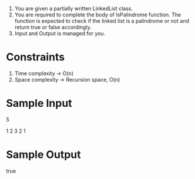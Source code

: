 1. You are given a partially written LinkedList class.
2. You are required to complete the body of IsPalindrome function. The function is expected to check if the linked list is a palindrome or not and return true or false accordingly.
3. Input and Output is managed for you.



# Constraints

1. Time complexity -> O(n)
2. Space complexity -> Recursion space, O(n)

# Sample Input

5

1 2 3 2 1

# Sample Output

true